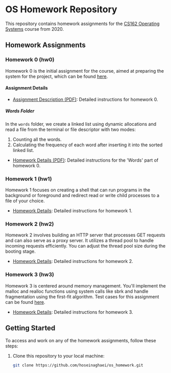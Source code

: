 # OS Homework Repository

This repository contains homework assignments for the [CS162 Operating Systems](https://cs162.org/) course from 2020.

## Homework Assignments

### Homework 0 (hw0)

Homework 0 is the initial assignment for the course, aimed at preparing the system for the project, which can be found [here](xxx.example-link).

#### Assignment Details
- [Assignment Description (PDF)](./hw0/assignment.pdf): Detailed instructions for homework 0.

##### Words Folder
In the `words` folder, we create a linked list using dynamic allocations and read a file from the terminal or file descriptor with two modes:
1. Counting all the words.
2. Calculating the frequency of each word after inserting it into the sorted linked list.

- [Homework Details (PDF)](./hw0/words/homework.pdf): Detailed instructions for the 'Words' part of homework 0.

### Homework 1 (hw1)

Homework 1 focuses on creating a shell that can run programs in the background or foreground and redirect read or write child processes to a file of your choice.

- [Homework Details](./hw1/homework-details.md): Detailed instructions for homework 1.

### Homework 2 (hw2)

Homework 2 involves building an HTTP server that processes GET requests and can also serve as a proxy server. It utilizes a thread pool to handle incoming requests efficiently. You can adjust the thread pool size during the booting stage.

- [Homework Details](./hw2/homework-details.md): Detailed instructions for homework 2.

### Homework 3 (hw3)

Homework 3 is centered around memory management. You'll implement the malloc and realloc functions using system calls like sbrk and handle fragmentation using the first-fit algorithm. Test cases for this assignment can be found [here](./hw3/test-cases/).

- [Homework Details](./hw3/homework-details.md): Detailed instructions for homework 3.

## Getting Started

To access and work on any of the homework assignments, follow these steps:

1. Clone this repository to your local machine:

   ```bash
   git clone https://github.com/hoseinaghaei/os_homework.git
